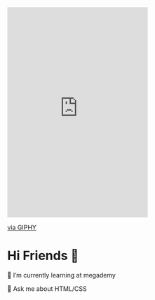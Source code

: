 <iframe src="https://giphy.com/embed/NMlmbDwu9eeg8" width="320" height="480" frameBorder="0" class="giphy-embed" allowFullScreen></iframe><p><a href="https://giphy.com/gifs/water-beautiful-NMlmbDwu9eeg8">via GIPHY</a></p>
<h1> Hi Friends 👋</h1>
<p>🌱 I’m currently learning at megademy</p>
<p>💬 Ask me about HTML/CSS</p>
<!--
**AmirHosseinKeshavarzDEV/AmirHosseinKeshavarzDEV** is a ✨ _special_ ✨ repository because its `README.md` (this file) appears on your GitHub profile.

Here are some ideas to get you started:

- 🔭 I’m currently working on ...
- 👯 I’m looking to collaborate on ...
- 🤔 I’m looking for help with ...
- 📫 How to reach me: ...
- 😄 Pronouns: ...
- ⚡ Fun fact: ...
-->
